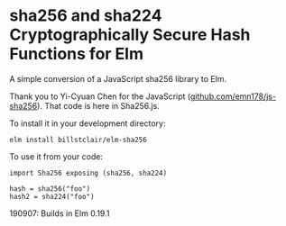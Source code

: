 # sha256 and sha224 Cryptographically Secure Hash Functions for Elm

A simple conversion of a JavaScript sha256 library to Elm.

Thank you to Yi-Cyuan Chen for the JavaScript ([github.com/emn178/js-sha256](https://github.com/emn178/js-sha256)). That code is here in Sha256.js.

To install it in your development directory:

```
elm install billstclair/elm-sha256
```

To use it from your code:

```
import Sha256 exposing (sha256, sha224)

hash = sha256("foo")
hash2 = sha224("foo")
```

190907: Builds in Elm 0.19.1
